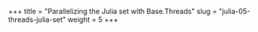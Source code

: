 +++
title = "Parallelizing the Julia set with Base.Threads"
slug = "julia-05-threads-julia-set"
weight = 5
+++
